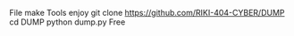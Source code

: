 File make Tools enjoy 
git clone 
https://github.com/RIKI-404-CYBER/DUMP
cd DUMP
python dump.py
Free 
